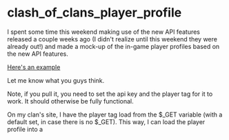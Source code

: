 # clash_of_clans_player_profile

I spent some time this weekend making use of the new API features released a couple weeks ago (I didn't realize until this weekend they were already out!) and made a mock-up of the in-game player profiles based on the new API features.

[Here's an example](http://i.imgur.com/2jM3zs2.png)

Let me know what you guys think. 

Note, if you pull it, you need to set the api key and the player tag for it to work. It should otherwise be fully functional.

On my clan's site, I have the player tag load from the $_GET variable (with a default set, in case there is no $_GET). This way, I can load the player profile into a <dialog> box from a table of our users, generated from the clan/{clanTag}/members API.
